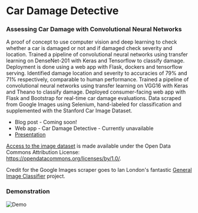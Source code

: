 # Car Damage Detective



### Assessing Car Damage with Convolutional Neural Networks
A proof of concept to use computer vision and deep learning to check whether a car is damaged or not and if damaged check severity and location. Trained a pipeline of convolutional neural networks using transfer learning on DenseNet-201 with Keras and Tensorflow to classify damage. Deployment is done using a web app with Flask, dockers and tensorflow serving. Identified damage location and severity to accuracies of 79% and 71% respectively, comparable to human performance. Trained a pipeline of convolutional neural networks using transfer learning on VGG16 with Keras and Theano to classify damage. Deployed consumer-facing web app with Flask and Bootstrap for real-time car damage evaluations. Data scraped from Google Images using Selenium, hand-labeled for classification and supplemented with the Stanford Car Image Dataset.

* Blog post - Coming soon!
* Web app - Car Damage Detective - Currently unavailable
* [Presentation](neokt-car-damage-detective-121416.pdf)

[Access to the image dataset](https://docs.google.com/forms/d/e/1FAIpQLSfuMMGafmiZ35alIgYkZeyGkR6gHhBURjxJPSe6aB6CWjN1EA/viewform) is made available under the Open Data Commons Attribution License: https://opendatacommons.org/licenses/by/1.0/. 

Credit for the Google Images scraper goes to Ian London's fantastic [General Image Classifier](https://github.com/IanLondon/general_img_classifier) project.

### Demonstration
![Demo](https://raw.githubusercontent.com/neokt/car-damage-detective/master/car-damage-detective-demo.gif "Car Damage Detective Demo")